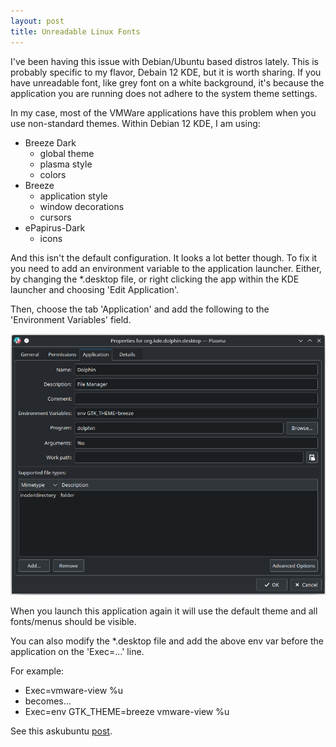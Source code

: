 ```yaml
---
layout: post
title: Unreadable Linux Fonts
---
```


I've been having this issue with Debian/Ubuntu based distros lately. This is probably specific to my flavor, Debain 12 KDE, but it is worth sharing. If you have unreadable font, like grey font on a white background, it's because the application you are running does not adhere to the system theme settings.

In my case, most of the VMWare applications have this problem when you use non-standard themes. Within Debian 12 KDE, I am using:

* Breeze Dark
    - global theme
    - plasma style
    - colors
* Breeze
    - application style
    - window decorations
    - cursors
* ePapirus-Dark
    - icons

And this isn't the default configuration. It looks a lot better though. To fix it you need to add an environment variable to the application launcher. Either, by changing the *.desktop file, or right clicking the app within the KDE launcher and choosing 'Edit Application'.

Then, choose the tab 'Application' and add the following to the 'Environment Variables' field.

![Application Settings Menu](/images/LinuxFonts/app_config.png)

When you launch this application again it will use the default theme and all fonts/menus should be visible.

You can also modify the *.desktop file and add the above env var before the application on the 'Exec=...' line.

For example:

* Exec=vmware-view %u
* becomes...
* Exec=env GTK_THEME=breeze vmware-view %u

See this askubuntu [post](https://askubuntu.com/questions/1380141/how-do-i-reveal-hidden-obscured-text-in-vmware-horizon-client-linux).